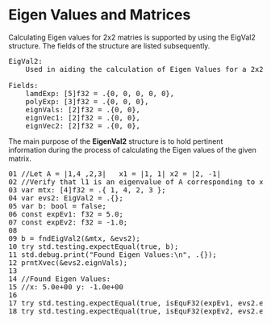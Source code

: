# Eigen Values and Matrices

Calculating Eigen values for 2x2 matries is supported by using the EigVal2 structure. The fields of the structure are listed subsequently.

<pre>
EigVal2:
    Used in aiding the calculation of Eigen Values for a 2x2 matrix.

Fields:
    lamdExp: [5]f32 = .{0, 0, 0, 0, 0},
    polyExp: [3]f32 = .{0, 0, 0},
    eignVals: [2]f32 = .{0, 0},
    eignVec1: [2]f32 = .{0, 0},
    eignVec2: [2]f32 = .{0, 0},
</pre>

The main purpose of the <b>EigenVal2</b> structure is to hold pertinent information during the process of calculating the Eigen values of the given matrix.

<!-- "XMTX: ELA - Larson, Edwards: 3.4 Example 1, 3, 5 test" -->
<pre>
01 //Let A = |1,4 ,2,3|   x1 = |1, 1| x2 = |2, -1|
02 //Verify that l1 is an eigenvalue of A corresponding to x1 and that l2 = -1 is an eigenvalue of A corresponding to x2.
03 var mtx: [4]f32 = .{ 1, 4, 2, 3 };
04 var evs2: EigVal2 = .{};
05 var b: bool = false;
06 const expEv1: f32 = 5.0;
07 const expEv2: f32 = -1.0;
08 
09 b = fndEigVal2(&mtx, &evs2);
10 try std.testing.expectEqual(true, b);
11 std.debug.print("Found Eigen Values:\n", .{});
12 prntXvec(&evs2.eignVals);
13 
14 //Found Eigen Values:
15 //x: 5.0e+00 y: -1.0e+00
16 
17 try std.testing.expectEqual(true, isEquF32(expEv1, evs2.eignVals[0], true));
18 try std.testing.expectEqual(true, isEquF32(expEv2, evs2.eignVals[1], true));
</pre>